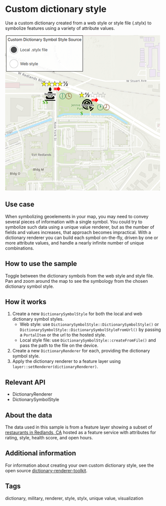 # Custom dictionary style

Use a custom dictionary created from a web style or style file (.stylx) to symbolize features using a variety of attribute values.

![](screenshot.png)

## Use case

When symbolizing geoelements in your map, you may need to convey several pieces of information with a single symbol. You could try to symbolize such data using a unique value renderer, but as the number of fields and values increases, that approach becomes impractical. With a dictionary renderer you can build each symbol on-the-fly, driven by one or more attribute values, and handle a nearly infinite number of unique combinations.

## How to use the sample

Toggle between the dictionary symbols from the web style and style file. Pan and zoom around the map to see the symbology from the chosen dictionary symbol style.

## How it works

1. Create a new `DictionarySymbolStyle` for both the local and web dictionary symbol styles.
    * Web style: use `DictionarySymbolStyle::DictionarySymbolStyle()` or `DictionarySymbolStyle::DictionarySymbolStyleFromUrl()` by passing a `PortalItem` or the url to the hosted style.
    * Local style file: use `DictionarySymbolStyle::createFromFile()` and pass the path to the file on the device.
2. Create a new `DictionaryRenderer` for each, providing the dictionary symbol style.
3. Apply the dictionary renderer to a feature layer using `layer::setRenderer(dictionaryRenderer)`.

## Relevant API

* DictionaryRenderer
* DictionarySymbolStyle

## About the data

The data used in this sample is from a feature layer showing a subset of [restaurants in Redlands, CA](https://services2.arcgis.com/ZQgQTuoyBrtmoGdP/arcgis/rest/services/Redlands_Restaurants/FeatureServer) hosted as a feature service with attributes for rating, style, health score, and open hours.

## Additional information

For information about creating your own custom dictionary style, see the open source [dictionary-renderer-toolkit](https://esriurl.com/DictionaryToolkit).

## Tags

dictionary, military, renderer, style, stylx, unique value, visualization

